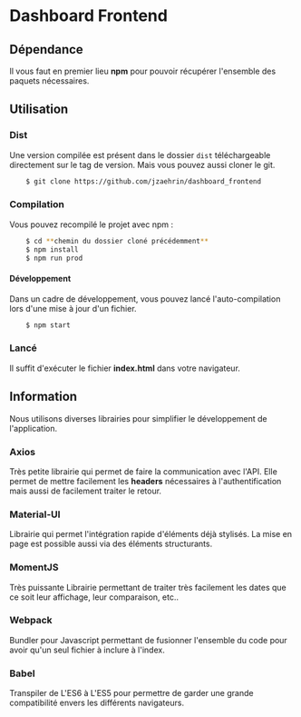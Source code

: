 # Dashboard Frontend

## Dépendance
Il vous faut en premier lieu **npm** pour pouvoir récupérer l'ensemble des paquets nécessaires.

## Utilisation

### Dist

Une version compilée est présent dans le dossier `dist` téléchargeable directement sur le tag de version. Mais vous pouvez aussi cloner le git.
```bash
    $ git clone https://github.com/jzaehrin/dashboard_frontend
```

### Compilation

Vous pouvez recompilé le projet avec npm :
```bash
    $ cd **chemin du dossier cloné précédemment**
    $ npm install
    $ npm run prod
```

#### Développement

Dans un cadre de développement, vous pouvez lancé l'auto-compilation lors d'une mise à jour d'un fichier.

```bash
    $ npm start
```

### Lancé

Il suffit d'exécuter le fichier **index.html** dans votre navigateur.

## Information

Nous utilisons diverses librairies pour simplifier le développement de l'application.

### Axios

Très petite librairie qui permet de faire la communication avec l'API. Elle permet de mettre facilement les **headers** nécessaires à l'authentification mais aussi de facilement traiter le retour.

### Material-UI

Librairie qui permet l'intégration rapide d'éléments déjà stylisés. La mise en page est possible aussi via des éléments structurants.

### MomentJS

Très puissante Librairie permettant de traiter très facilement les dates que ce soit leur affichage, leur comparaison, etc..

### Webpack

Bundler pour Javascript permettant de fusionner l'ensemble du code pour avoir qu'un seul fichier à inclure à l'index. 

### Babel

Transpiler de L'ES6 à L'ES5 pour permettre de garder une grande compatibilité envers les différents navigateurs.
